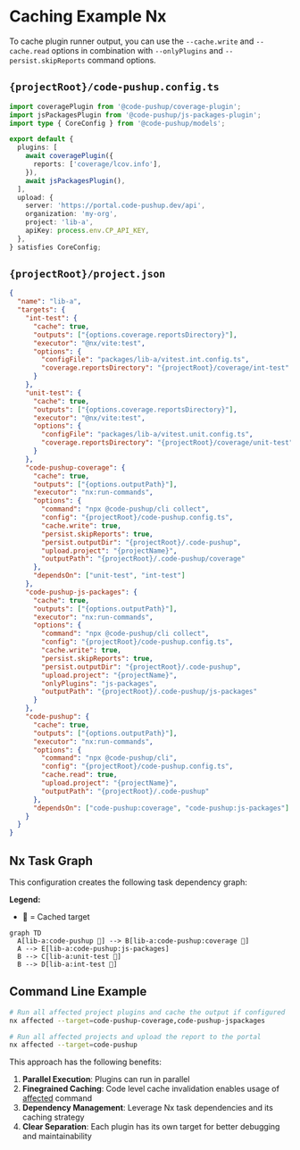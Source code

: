 # Caching Example Nx

To cache plugin runner output, you can use the `--cache.write` and `--cache.read` options in combination with `--onlyPlugins` and `--persist.skipReports` command options.

## `{projectRoot}/code-pushup.config.ts`

```ts
import coveragePlugin from '@code-pushup/coverage-plugin';
import jsPackagesPlugin from '@code-pushup/js-packages-plugin';
import type { CoreConfig } from '@code-pushup/models';

export default {
  plugins: [
    await coveragePlugin({
      reports: ['coverage/lcov.info'],
    }),
    await jsPackagesPlugin(),
  ],
  upload: {
    server: 'https://portal.code-pushup.dev/api',
    organization: 'my-org',
    project: 'lib-a',
    apiKey: process.env.CP_API_KEY,
  },
} satisfies CoreConfig;
```

## `{projectRoot}/project.json`

```json
{
  "name": "lib-a",
  "targets": {
    "int-test": {
      "cache": true,
      "outputs": ["{options.coverage.reportsDirectory}"],
      "executor": "@nx/vite:test",
      "options": {
        "configFile": "packages/lib-a/vitest.int.config.ts",
        "coverage.reportsDirectory": "{projectRoot}/coverage/int-test"
      }
    },
    "unit-test": {
      "cache": true,
      "outputs": ["{options.coverage.reportsDirectory}"],
      "executor": "@nx/vite:test",
      "options": {
        "configFile": "packages/lib-a/vitest.unit.config.ts",
        "coverage.reportsDirectory": "{projectRoot}/coverage/unit-test"
      }
    },
    "code-pushup-coverage": {
      "cache": true,
      "outputs": ["{options.outputPath}"],
      "executor": "nx:run-commands",
      "options": {
        "command": "npx @code-pushup/cli collect",
        "config": "{projectRoot}/code-pushup.config.ts",
        "cache.write": true,
        "persist.skipReports": true,
        "persist.outputDir": "{projectRoot}/.code-pushup",
        "upload.project": "{projectName}",
        "outputPath": "{projectRoot}/.code-pushup/coverage"
      },
      "dependsOn": ["unit-test", "int-test"]
    },
    "code-pushup-js-packages": {
      "cache": true,
      "outputs": ["{options.outputPath}"],
      "executor": "nx:run-commands",
      "options": {
        "command": "npx @code-pushup/cli collect",
        "config": "{projectRoot}/code-pushup.config.ts",
        "cache.write": true,
        "persist.skipReports": true,
        "persist.outputDir": "{projectRoot}/.code-pushup",
        "upload.project": "{projectName}",
        "onlyPlugins": "js-packages",
        "outputPath": "{projectRoot}/.code-pushup/js-packages"
      }
    },
    "code-pushup": {
      "cache": true,
      "outputs": ["{options.outputPath}"],
      "executor": "nx:run-commands",
      "options": {
        "command": "npx @code-pushup/cli",
        "config": "{projectRoot}/code-pushup.config.ts",
        "cache.read": true,
        "upload.project": "{projectName}",
        "outputPath": "{projectRoot}/.code-pushup"
      },
      "dependsOn": ["code-pushup:coverage", "code-pushup:js-packages"]
    }
  }
}
```

## Nx Task Graph

This configuration creates the following task dependency graph:

**Legend:**

- 🐳 = Cached target

```mermaid
graph TD
  A[lib-a:code-pushup 🐳] --> B[lib-a:code-pushup:coverage 🐳]
  A --> E[lib-a:code-pushup:js-packages]
  B --> C[lib-a:unit-test 🐳]
  B --> D[lib-a:int-test 🐳]
```

## Command Line Example

```bash
# Run all affected project plugins and cache the output if configured
nx affected --target=code-pushup-coverage,code-pushup-jspackages

# Run all affected projects and upload the report to the portal
nx affected --target=code-pushup
```

This approach has the following benefits:

1. **Parallel Execution**: Plugins can run in parallel
2. **Finegrained Caching**: Code level cache invalidation enables usage of [affected](https://nx.dev/recipes/affected-tasks) command
3. **Dependency Management**: Leverage Nx task dependencies and its caching strategy
4. **Clear Separation**: Each plugin has its own target for better debugging and maintainability
